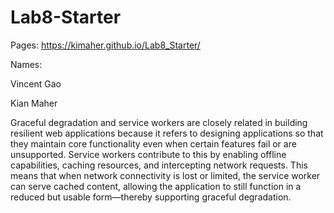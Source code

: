 # Lab8-Starter
Pages: https://kimaher.github.io/Lab8_Starter/ 

Names:

Vincent Gao

Kian Maher

Graceful degradation and service workers are closely related in building resilient web applications because it refers to designing applications so that they maintain core functionality even when certain features fail or are unsupported. Service workers contribute to this by enabling offline capabilities, caching resources, and intercepting network requests. This means that when network connectivity is lost or limited, the service worker can serve cached content, allowing the application to still function in a reduced but usable form—thereby supporting graceful degradation.


